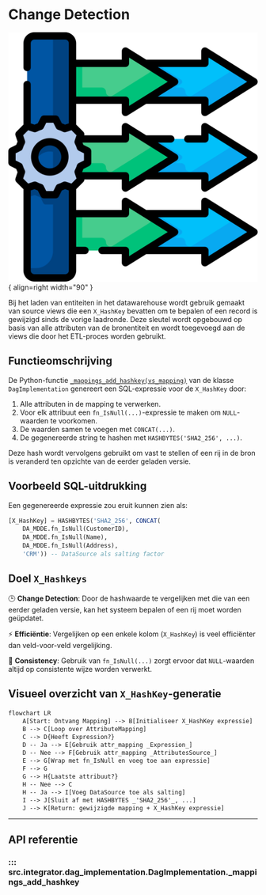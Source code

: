 # Change Detection
![Generator](../images/incremental.png){ align=right width="90" }

Bij het laden van entiteiten in het datawarehouse wordt gebruik gemaakt van source views die een `X_HashKey` bevatten om te bepalen of een record is gewijzigd sinds de vorige laadronde. Deze sleutel wordt opgebouwd op basis van alle attributen van de bronentiteit en wordt toegevoegd aan de views die door het ETL-proces worden gebruikt.

## Functieomschrijving

De Python-functie [`_mappings_add_hashkey(vs_mapping)`](#src.generator.ddl_views_source.DDLSourceViews.__build_x_hashkey) van de klasse `DagImplementation` genereert een SQL-expressie voor de `X_HashKey` door:

1. Alle attributen in de mapping te verwerken.
2. Voor elk attribuut een `fn_IsNull(...)`-expressie te maken om `NULL`-waarden te voorkomen.
3. De waarden samen te voegen met `CONCAT(...)`.
4. De gegenereerde string te hashen met `HASHBYTES('SHA2_256', ...)`.

Deze hash wordt vervolgens gebruikt om vast te stellen of een rij in de bron is veranderd ten opzichte van de eerder geladen versie.

## Voorbeeld SQL-uitdrukking

Een gegenereerde expressie zou eruit kunnen zien als:

```sql
[X_HashKey] = HASHBYTES('SHA2_256', CONCAT(
    DA_MDDE.fn_IsNull(CustomerID),
    DA_MDDE.fn_IsNull(Name),
    DA_MDDE.fn_IsNull(Address),
    'CRM')) -- DataSource als salting factor
```

## Doel `X_Hashkeys`

🕒 **Change Detection**: Door de hashwaarde te vergelijken met die van een eerder geladen versie, kan het systeem bepalen of een rij moet worden geüpdatet.

⚡ **Efficiëntie**: Vergelijken op een enkele kolom (`X_HashKey`) is veel efficiënter dan veld-voor-veld vergelijking.

🧩 **Consistency**: Gebruik van `fn_IsNull(...)` zorgt ervoor dat `NULL`-waarden altijd op consistente wijze worden verwerkt.

## Visueel overzicht van `X_HashKey`-generatie

```mermaid
flowchart LR
    A[Start: Ontvang Mapping] --> B[Initialiseer X_HashKey expressie]
    B --> C[Loop over AttributeMapping]
    C --> D{Heeft Expression?}
    D -- Ja --> E[Gebruik attr_mapping _Expression_]
    D -- Nee --> F[Gebruik attr_mapping _AttributesSource_]
    E --> G[Wrap met fn_IsNull en voeg toe aan expressie]
    F --> G
    G --> H{Laatste attribuut?}
    H -- Nee --> C
    H -- Ja --> I[Voeg DataSource toe als salting]
    I --> J[Sluit af met HASHBYTES _'SHA2_256'_, ...]
    J --> K[Return: gewijzigde mapping + X_HashKey expressie]
```

---

## API referentie

### ::: src.integrator.dag_implementation.DagImplementation._mappings_add_hashkey
